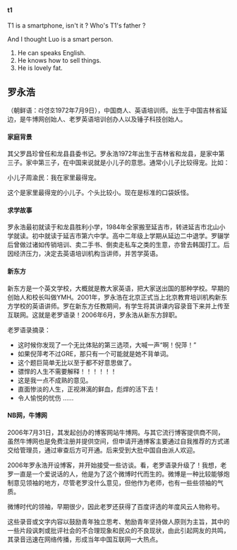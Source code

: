#### t1

T1 is a smartphone, isn't it ? Who's T1's father ?

And I thought Luo is a smart person.

1. He can speaks English.
2. He knows how to sell things.
3. He is lovely fat.

## 罗永浩

（朝鲜语：라영호1972年7月9日），中国商人、英语培训师。出生于中国吉林省延边，是牛博网创始人、老罗英语培训创办人以及锤子科技创始人。

#### 家庭背景

其父罗昌珍曾任和龙县县委书记。罗永浩1972年出生于吉林省和龙县，是家中第三子。家中第三子，在中国来说就是小儿子的意思。通常小儿子比较得宠。比如：

小儿子周渝民：我在家里最得宠。

这个是家里最得宠的小儿子。个头比较小。现在是标准的口袋妖怪。

#### 求学故事

罗永浩最初就读于和龙县胜利小学，1984年全家搬至延吉市，转进延吉市北山小学就读。初中就读于延吉市第六中学。高中二年级上学期从延边二中退学。罗辍学后曾做过诸如传销培训、卖二手书、倒卖走私车之类的生意，亦曾去韩国打工。后因经济压力，决定去英语培训机构当讲师，并苦学英语。

#### 新东方

新东方是一个英文学校，大概就是教大家英语，把大家送出国的那种学校。早期的创始人和校长叫做YMH。2001年，罗永浩在北京正式当上北京教育培训机构新东方学校的英语讲师。罗在新东方任教期间，有学生将其讲课内容录音下来并上传至互联网。这就是老罗语录！2006年6月，罗永浩从新东方辞职。

老罗语录摘录：

- 这时候你发现了一个无比体贴的第三选项，大喊一声“啊！倪萍！”
- 如果倪萍考不过GRE，那只有一个可能就是她不背单词。
- 这个题巨简单无比以至于都不好意思做了。
- 骠悍的人生不需要解释！！！！！！
- 这是我一点不成熟的意见。
- 直面惨淡的人生，正视淋漓的鲜血，彪焊的活下去！
- 令人愉悦的忧伤 ...... 

#### NB网，牛博网

2006年7月31日，其发起创办的博客网站牛博网。与其它流行博客提供商不同，虽然牛博网也是免费注册并提供空间，但申请开通博客主要通过自我推荐的方式递交给管理员，通过审查后方可开通。后来受到大批中国自由派人欢迎。

2006年罗永浩开设博客，并开始接受一些访谈。看，老罗语录升级了！我想，老罗一直是一个爱说话的人，他是为了这个微博时代而生的。微博是一种比较能够炮制意见领袖的地方，尽管老罗没什么意见，但他作为老师，也有一些些领袖的气质。

微博时代的领袖，早期很少，因此老罗还获得了百度评选的年度风云人物称号。

这些录音或文字内容以鼓励青年独立思考、勉励青年坚持做人原则为主旨，其中的一些片段讽刺或批评社会的不合理现象和民众的不良现状，由此引起网友的共鸣，其录音迅速在网络传播，形成当年中国互联网一大热点。








